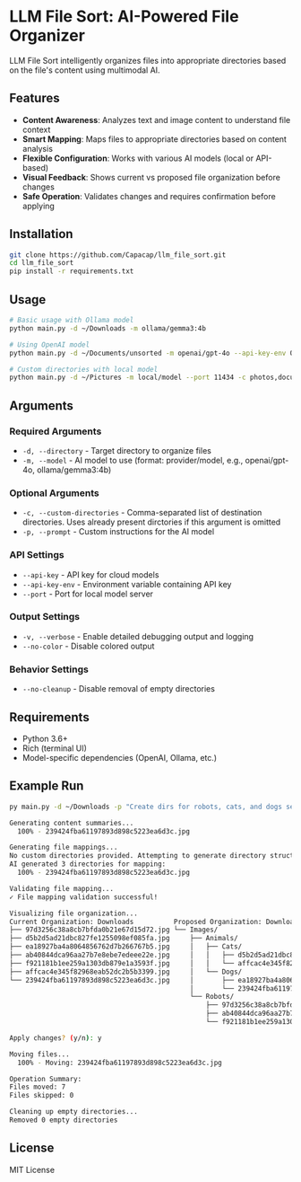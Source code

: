 # LLM File Sort: AI-Powered File Organizer

LLM File Sort intelligently organizes files into appropriate directories based on the file's content using multimodal AI.

## Features

- **Content Awareness**: Analyzes text and image content to understand file context
- **Smart Mapping**: Maps files to appropriate directories based on content analysis
- **Flexible Configuration**: Works with various AI models (local or API-based)
- **Visual Feedback**: Shows current vs proposed file organization before changes
- **Safe Operation**: Validates changes and requires confirmation before applying

## Installation

```bash
git clone https://github.com/Capacap/llm_file_sort.git
cd llm_file_sort
pip install -r requirements.txt
```

## Usage

```bash
# Basic usage with Ollama model
python main.py -d ~/Downloads -m ollama/gemma3:4b

# Using OpenAI model
python main.py -d ~/Documents/unsorted -m openai/gpt-4o --api-key-env OPENAI_API_KEY

# Custom directories with local model
python main.py -d ~/Pictures -m local/model --port 11434 -c photos,documents,work
```

## Arguments

### Required Arguments
- `-d, --directory` - Target directory to organize files
- `-m, --model` - AI model to use (format: provider/model, e.g., openai/gpt-4o, ollama/gemma3:4b)

### Optional Arguments
- `-c, --custom-directories` - Comma-separated list of destination directories. Uses already present dirctories if this argument is omitted
- `-p, --prompt` - Custom instructions for the AI model

### API Settings
- `--api-key` - API key for cloud models
- `--api-key-env` - Environment variable containing API key
- `--port` - Port for local model server

### Output Settings
- `-v, --verbose` - Enable detailed debugging output and logging
- `--no-color` - Disable colored output

### Behavior Settings
- `--no-cleanup` - Disable removal of empty directories

## Requirements

- Python 3.6+
- Rich (terminal UI)
- Model-specific dependencies (OpenAI, Ollama, etc.)

## Example Run
```bash
py main.py -d ~/Downloads -p "Create dirs for robots, cats, and dogs separatly" --model openai/gpt-4.1-mini --api-key-env OPENAI_API_KEY

Generating content summaries...
  100% - 239424fba61197893d898c5223ea6d3c.jpg

Generating file mappings...
No custom directories provided. Attempting to generate directory structure with AI...
AI generated 3 directories for mapping:
  100% - 239424fba61197893d898c5223ea6d3c.jpg

Validating file mapping...
✓ File mapping validation successful!

Visualizing file organization...
Current Organization: Downloads          Proposed Organization: Downloads                    
├── 97d3256c38a8cb7bfda0b21e67d15d72.jpg └── Images/                                         
├── d5b2d5ad21dbc827fe1255098ef085fa.jpg     ├── Animals/                                    
├── ea18927ba4a8064856762d7b266767b5.jpg     │   ├── Cats/                                   
├── ab40844dca96aa27b7e8ebe7edeee22e.jpg     │   │   ├── d5b2d5ad21dbc827fe1255098ef085fa.jpg
├── f921181b1ee259a1303db879e1a3593f.jpg     │   │   └── affcac4e345f82968eab52dc2b5b3399.jpg
├── affcac4e345f82968eab52dc2b5b3399.jpg     │   └── Dogs/                                   
└── 239424fba61197893d898c5223ea6d3c.jpg     │       ├── ea18927ba4a8064856762d7b266767b5.jpg
                                             │       └── 239424fba61197893d898c5223ea6d3c.jpg
                                             └── Robots/                                     
                                                 ├── 97d3256c38a8cb7bfda0b21e67d15d72.jpg    
                                                 ├── ab40844dca96aa27b7e8ebe7edeee22e.jpg    
                                                 └── f921181b1ee259a1303db879e1a3593f.jpg    

Apply changes? (y/n): y

Moving files...
  100% - Moving: 239424fba61197893d898c5223ea6d3c.jpg

Operation Summary:
Files moved: 7
Files skipped: 0

Cleaning up empty directories...
Removed 0 empty directories
```

## License

MIT License